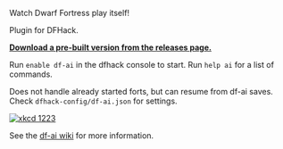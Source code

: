Watch Dwarf Fortress play itself!

Plugin for DFHack.

**[Download a pre-built version from the releases page.](https://github.com/BenLubar/df-ai/releases)**

Run `enable df-ai` in the dfhack console to start. Run `help ai` for a list of commands.

Does not handle already started forts, but can resume from df-ai saves. Check `dfhack-config/df-ai.json` for settings.

[![xkcd 1223](http://imgs.xkcd.com/comics/dwarf_fortress.png "I may be the kind of person who wastes a year implementing a Turing-complete computer in Dwarf Fortress, but that makes you the kind of person who wastes ten more getting that computer to run Minecraft.")](http://xkcd.com/1223/)

See the [df-ai wiki](https://github.com/BenLubar/df-ai/wiki) for more information.
